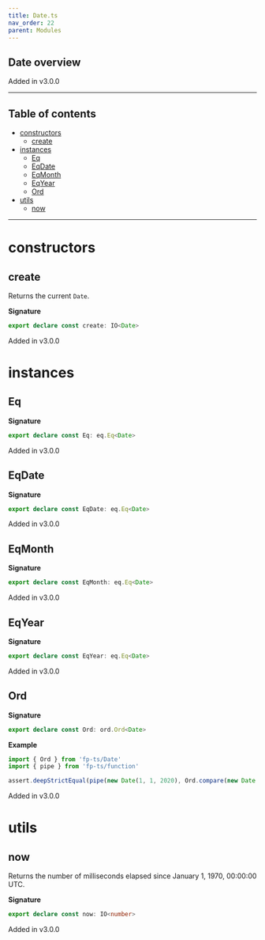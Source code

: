 ```yaml
---
title: Date.ts
nav_order: 22
parent: Modules
---
```


## Date overview

Added in v3.0.0

---

<h2 class="text-delta">Table of contents</h2>

- [constructors](#constructors)
  - [create](#create)
- [instances](#instances)
  - [Eq](#eq)
  - [EqDate](#eqdate)
  - [EqMonth](#eqmonth)
  - [EqYear](#eqyear)
  - [Ord](#ord)
- [utils](#utils)
  - [now](#now)

---

# constructors

## create

Returns the current `Date`.

**Signature**

```ts
export declare const create: IO<Date>
```

Added in v3.0.0

# instances

## Eq

**Signature**

```ts
export declare const Eq: eq.Eq<Date>
```

Added in v3.0.0

## EqDate

**Signature**

```ts
export declare const EqDate: eq.Eq<Date>
```

Added in v3.0.0

## EqMonth

**Signature**

```ts
export declare const EqMonth: eq.Eq<Date>
```

Added in v3.0.0

## EqYear

**Signature**

```ts
export declare const EqYear: eq.Eq<Date>
```

Added in v3.0.0

## Ord

**Signature**

```ts
export declare const Ord: ord.Ord<Date>
```

**Example**

```ts
import { Ord } from 'fp-ts/Date'
import { pipe } from 'fp-ts/function'

assert.deepStrictEqual(pipe(new Date(1, 1, 2020), Ord.compare(new Date(1, 1, 2021))), -1)
```

Added in v3.0.0

# utils

## now

Returns the number of milliseconds elapsed since January 1, 1970, 00:00:00 UTC.

**Signature**

```ts
export declare const now: IO<number>
```

Added in v3.0.0
